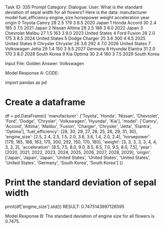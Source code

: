 Task ID: 335
Prompt Category:
Dialogue:
User:
What is the standard deviation of sepal width for all flowers?
Here is the data:
manufacturer model fuel_efficiency engine_size horsepower weight acceleration year origin
0 Toyota Camry 28 2.5 179 3 8.5 2020 Japan
1 Honda Accord 30 2.4 185 3 7.5 2021 Japan
2 Nissan Altima 29 2.5 188 3 8.0 2022 Japan
3 Chevrolet Malibu 27 1.5 163 3 9.0 2023 United States
4 Ford Fusion 28 2.0 175 3 8.5 2024 United States
5 Dodge Charger 25 3.6 300 4 6.5 2025 United States
6 Chrysler Chrysler 26 3.6 292 4 7.0 2026 United States
7 Volkswagen Jetta 29 1.4 150 3 9.5 2027 Germany
8 Hyundai Elantra 31 2.0 170 3 8.0 2028 South Korea
9 Kia Optima 30 2.4 180 3 7.5 2029 South Korea

Input File:
Golden Answer:
Volkswagen

Model Response A:
CODE:

import pandas as pd

# Create a dataframe

df = pd.DataFrame({
'manufacturer': ['Toyota', 'Honda', 'Nissan', 'Chevrolet', 'Ford', 'Dodge', 'Chrysler', 'Volkswagen', 'Hyundai', 'Kia'],
'model': ['Camry', 'Accord', 'Altima', 'Malibu', 'Fusion', 'Charger', 'Chrysler', 'Jetta', 'Elantra', 'Optima'],
'fuel_efficiency': [28, 30, 29, 27, 28, 25, 26, 29, 31, 30],
'engine_size': [2.5, 2.4, 2.5, 1.5, 2.0, 3.6, 3.6, 1.4, 2.0, 2.4],
'horsepower': [179, 185, 188, 163, 175, 300, 292, 150, 170, 180],
'weight': [3, 3, 3, 3, 3, 4, 4, 3, 3, 3],
'acceleration': [8.5, 7.5, 8.0, 9.0, 8.5, 6.5, 7.0, 9.5, 8.0, 7.5],
'year': [2020, 2021, 2022, 2023, 2024, 2025, 2026, 2027, 2028, 2029],
'origin': ['Japan', 'Japan', 'Japan', 'United States', 'United States', 'United States', 'United States', 'Germany', 'South Korea', 'South Korea']
})

# Print the standard deviation of sepal width

print(df['engine_size'].std())
RESULT:
0.7475143997126595

Model Response B:
The standard deviation of engine size for all flowers is 0.7475.
